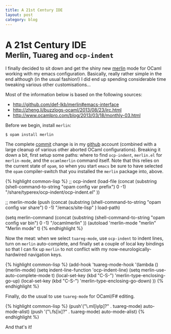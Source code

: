 ```yaml
---
title: A 21st Century IDE
layout: post
category: blog
---
```


# A 21st Century IDE<br /><small>Merlin, Tuareg and <code>ocp-indent</code></small>

I finally decided to sit down and get the shiny new [merlin][] mode for OCaml working with my emacs configuration. Basically, really rather simple in the end although (in the usual fashion!) I did end up spending considerable time tweaking various other customisations...

Most of the information below is based on the following sources:

+ <http://github.com/def-lkb/merlin#emacs-interface>
+ <http://zheng.li/buzzlogs-ocaml/2013/08/23/irc.html>
+ <http://www.ocamlpro.com/blog/2013/03/18/monthly-03.html>

Before we begin, install `merlin`:

    $ opam install merlin

The complete [commit][] change is in my [github][] account (combined with a large cleanup of various other aborted OCaml configurations). Breaking it down a bit, first setup some paths: where to find `ocp-indent`,  `merlin.el` for `merlin-mode`, and the `ocamlmerlin` command itself. Note that this relies on the current state of `opam`, so when you start `emacs` be sure to have selected the `opam` compiler-switch that you installed the `merlin` package into, above.

{% highlight common-lisp %}
;; ocp-indent
(load-file (concat
            (substring (shell-command-to-string "opam config var prefix") 0 -1)
            "/share/typerex/ocp-indent/ocp-indent.el"
            ))

;; merlin-mode
(push (concat
       (substring (shell-command-to-string "opam config var share") 0 -1)
       "/emacs/site-lisp"
       )
      load-path)

(setq merlin-command
      (concat
       (substring (shell-command-to-string "opam config var bin") 0 -1)
       "/ocamlmerlin"
       ))
(autoload 'merlin-mode "merlin" "Merlin mode" t)
{% endhighlight %}

Now the meat: when we select `tuareg-mode`, use `ocp-indent` to indent lines, turn on `merlin` auto-complete, and finally set a couple of local key bindings so that I can fix up `merlin` to not conflict with my now-neurologically-hardwired navigation keys.

{% highlight common-lisp %}
(add-hook 'tuareg-mode-hook
          '(lambda ()
             (merlin-mode)
             (setq indent-line-function 'ocp-indent-line)
             (setq merlin-use-auto-complete-mode t)
             (local-set-key (kbd "C-S-<up>") 'merlin-type-enclosing-go-up)
             (local-set-key (kbd "C-S-<down>") 'merlin-type-enclosing-go-down)
             ))
{% endhighlight %}

Finally, do the usual to use `tuareg-mode` for OCaml/F# editing.

{% highlight common-lisp %}
(push'("\\.ml[iylp]?" . tuareg-mode) auto-mode-alist)
(push '("\\.fs[ix]?" . tuareg-mode) auto-mode-alist)
{% endhighlight %}

And that's it!

[merlin]: http://kiwi.iuwt.fr/~asmanur/blog/merlin/
[commit]: https://github.com/mor1/rc-files/commit/4a2b0be59081d6df0640af39b48c75c20443c8dc
[github]: http://github.com/mor1
